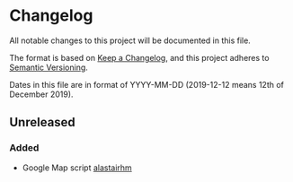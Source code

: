 # Changelog

All notable changes to this project will be documented in this file.

The format is based on [Keep a Changelog](https://keepachangelog.com/en/1.0.0/),
and this project adheres to [Semantic Versioning](https://semver.org/spec/v2).

Dates in this file are in format of YYYY-MM-DD (2019-12-12 means 12th of December 2019).

## Unreleased

### Added

* Google Map script  [alastairhm](https://github.com/alastairhm)

